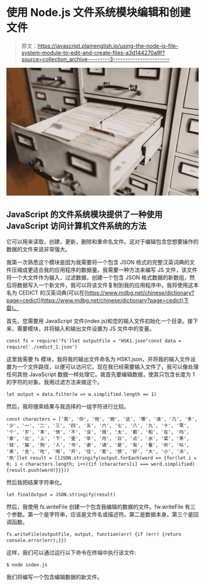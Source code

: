 # 使用 Node.js 文件系统模块编辑和创建文件

> 原文：<https://javascript.plainenglish.io/using-the-node-js-file-system-module-to-edit-and-create-files-a3d144270a9f?source=collection_archive---------3----------------------->

![](img/ab6c21b5172ee4a904650ec76d091e6a.png)

## JavaScript 的文件系统模块提供了一种使用 JavaScript 访问计算机文件系统的方法

它可以用来读取，创建，更新，删除和重命名文件。这对于编辑包含您想要操作的数据的文件来说非常强大。

我第一次熟悉这个模块是因为我需要将一个包含 JSON 格式的完整汉英词典的文件压缩成更适合我的应用程序的数据量。我需要一种方法来编写 JS 文件，该文件将一个大文件作为输入，过滤数据，创建一个包含 JSON 格式数据的新数组，然后将数据写入一个新文件，我可以将该文件复制到我的应用程序中。我将使用这本名为 CEDICT 的汉英词典(可以在[https://www.mdbg.net/chinese/dictionary?page=cedict](https://www.mdbg.net/chinese/dictionary?page=cedict)下载)。

首先，您需要用 JavaScript 文件(index.js)和您的输入文件初始化一个目录。接下来，需要模块，并将输入和输出文件设置为 JS 文件中的变量。

```
const fs = require('fs')let outputFile = "HSK1.json"const data = require('./cedict_1.json')
```

这里我需要 fs 模块，我将我的输出文件命名为 HSK1.json，并将我的输入文件设置为一个文件路径，以便可以访问它。现在我已经需要输入文件了，我可以像处理任何其他 JavaScript 数据一样处理它。我首先要编辑数据，使其只包含长度为 1 的字符的对象。我用过滤方法来做这个。

```
let output = data.filter(w => w.simplified.length == 1)
```

然后，我将搜索结果与我选择的一组字符进行比较。

```
const characters = ['我', '你', '他', '她', '这', '哪', '谁', '几', '多', '少', '一', '二', '三', '四', '五', '六', '七', '八', '九', '十', '零', '个', '岁', '本', '快', '不', '没', '很', '太', '都', '和', '在', '吗', '家', '北', '上', '下', '里', '年', '月', '日', '点', '水', '菜', '茶', '钱', '猫', '狗', '人', '书', '谢', '请', '是', '有', '看', '听', '叫', '来', '去', '吃', '喝', '开', '住', '爱', '想', '好', '大', '小', '冷', '热']let result = []JSON.stringify(output.forEach(word => {for(let i = 0; i < characters.length; i++){if (characters[i] === word.simplified){result.push(word)}}}))
```

然后我把结果字符串化。

```
let finalOutput = JSON.stringify(result)
```

然后，我使用 fs.writeFile 创建一个包含我编辑的数据的文件。fw.writeFile 有三个参数。第一个是字符串，应该是文件名或描述符。第二是数据本身。第三个是回调函数。

```
fs.writeFile(outputFile, output, function(err) {if (err) {return console.error(err);}})
```

这样，我们可以通过运行以下命令在终端中执行该文件:

```
$ node index.js
```

我们将编写一个包含编辑数据的新文件。